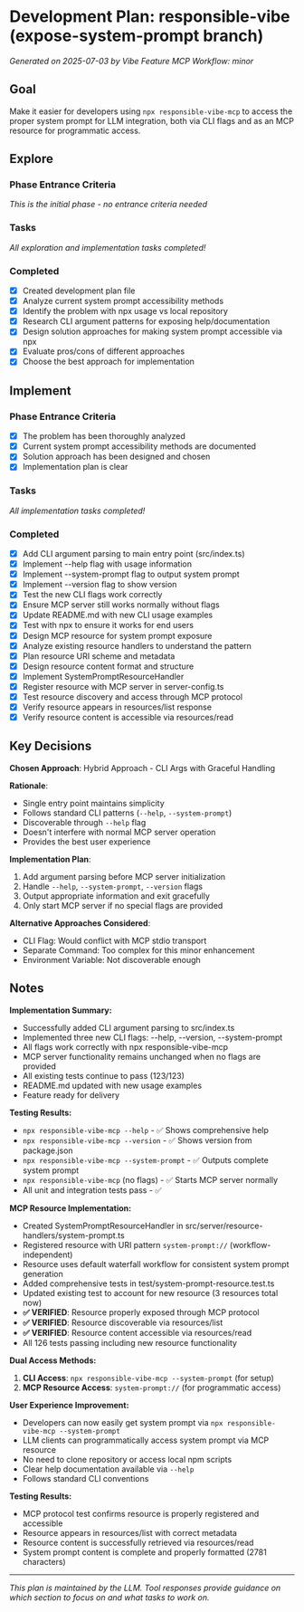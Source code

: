 # Development Plan: responsible-vibe (expose-system-prompt branch)

*Generated on 2025-07-03 by Vibe Feature MCP*
*Workflow: minor*

## Goal
Make it easier for developers using `npx responsible-vibe-mcp` to access the proper system prompt for LLM integration, both via CLI flags and as an MCP resource for programmatic access.

## Explore
### Phase Entrance Criteria
*This is the initial phase - no entrance criteria needed*

### Tasks
*All exploration and implementation tasks completed!*

### Completed
- [x] Created development plan file
- [x] Analyze current system prompt accessibility methods
- [x] Identify the problem with npx usage vs local repository
- [x] Research CLI argument patterns for exposing help/documentation
- [x] Design solution approaches for making system prompt accessible via npx
- [x] Evaluate pros/cons of different approaches
- [x] Choose the best approach for implementation

## Implement
### Phase Entrance Criteria
- [x] The problem has been thoroughly analyzed
- [x] Current system prompt accessibility methods are documented
- [x] Solution approach has been designed and chosen
- [x] Implementation plan is clear

### Tasks
*All implementation tasks completed!*

### Completed
- [x] Add CLI argument parsing to main entry point (src/index.ts)
- [x] Implement --help flag with usage information
- [x] Implement --system-prompt flag to output system prompt
- [x] Implement --version flag to show version
- [x] Test the new CLI flags work correctly
- [x] Ensure MCP server still works normally without flags
- [x] Update README.md with new CLI usage examples
- [x] Test with npx to ensure it works for end users
- [x] Design MCP resource for system prompt exposure
- [x] Analyze existing resource handlers to understand the pattern
- [x] Plan resource URI scheme and metadata
- [x] Design resource content format and structure
- [x] Implement SystemPromptResourceHandler
- [x] Register resource with MCP server in server-config.ts
- [x] Test resource discovery and access through MCP protocol
- [x] Verify resource appears in resources/list response
- [x] Verify resource content is accessible via resources/read

## Key Decisions
**Chosen Approach**: Hybrid Approach - CLI Args with Graceful Handling

**Rationale**: 
- Single entry point maintains simplicity
- Follows standard CLI patterns (`--help`, `--system-prompt`)
- Discoverable through `--help` flag
- Doesn't interfere with normal MCP server operation
- Provides the best user experience

**Implementation Plan**:
1. Add argument parsing before MCP server initialization
2. Handle `--help`, `--system-prompt`, `--version` flags
3. Output appropriate information and exit gracefully
4. Only start MCP server if no special flags are provided

**Alternative Approaches Considered**:
- CLI Flag: Would conflict with MCP stdio transport
- Separate Command: Too complex for this minor enhancement
- Environment Variable: Not discoverable enough

## Notes
**Implementation Summary:**
- Successfully added CLI argument parsing to src/index.ts
- Implemented three new CLI flags: --help, --version, --system-prompt
- All flags work correctly with npx responsible-vibe-mcp
- MCP server functionality remains unchanged when no flags are provided
- All existing tests continue to pass (123/123)
- README.md updated with new usage examples
- Feature ready for delivery

**Testing Results:**
- `npx responsible-vibe-mcp --help` - ✅ Shows comprehensive help
- `npx responsible-vibe-mcp --version` - ✅ Shows version from package.json
- `npx responsible-vibe-mcp --system-prompt` - ✅ Outputs complete system prompt
- `npx responsible-vibe-mcp` (no flags) - ✅ Starts MCP server normally
- All unit and integration tests pass - ✅

**MCP Resource Implementation:**
- Created SystemPromptResourceHandler in src/server/resource-handlers/system-prompt.ts
- Registered resource with URI pattern `system-prompt://` (workflow-independent)
- Resource uses default waterfall workflow for consistent system prompt generation
- Added comprehensive tests in test/system-prompt-resource.test.ts
- Updated existing test to account for new resource (3 resources total now)
- **✅ VERIFIED**: Resource properly exposed through MCP protocol
- **✅ VERIFIED**: Resource discoverable via resources/list
- **✅ VERIFIED**: Resource content accessible via resources/read
- All 126 tests passing including new resource functionality

**Dual Access Methods:**
1. **CLI Access**: `npx responsible-vibe-mcp --system-prompt` (for setup)
2. **MCP Resource Access**: `system-prompt://` (for programmatic access)

**User Experience Improvement:**
- Developers can now easily get system prompt via `npx responsible-vibe-mcp --system-prompt`
- LLM clients can programmatically access system prompt via MCP resource
- No need to clone repository or access local npm scripts
- Clear help documentation available via `--help`
- Follows standard CLI conventions

**Testing Results:**
- MCP protocol test confirms resource is properly registered and accessible
- Resource appears in resources/list with correct metadata
- Resource content is successfully retrieved via resources/read
- System prompt content is complete and properly formatted (2781 characters)

---
*This plan is maintained by the LLM. Tool responses provide guidance on which section to focus on and what tasks to work on.*
